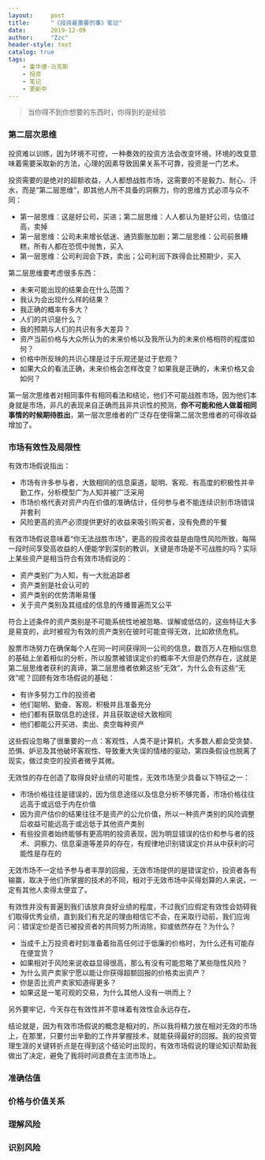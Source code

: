 ```yaml
---
layout:     post
title:      "《投资最重要的事》笔记"
date:       2019-12-09
author:     "Zzc"
header-style: text
catalog: true
tags:
    - 霍华德·马克斯
    - 投资
    - 笔记
    - 更新中
---
```


> 当你得不到你想要的东西时，你得到的是经验

### 第二层次思维

投资难以训练，因为环境不可控，一种奏效的投资方法会改变环境，环境的改变意味着需要采取新的方法，心理的因素导致因果关系不可靠，投资是一门艺术。

投资需要的是绝对的超额收益，人人都想战胜市场，这需要的不是毅力、耐心、汗水，而是“第二层思维”，即其他人所不具备的洞察力，你的思维方式必须与众不同：
- 第一层思维：这是好公司，买进；第二层思维：人人都认为是好公司，估值过高，卖掉
- 第一层思维：公司未来增长低迷、通货膨胀加剧；第二层思维：公司前景糟糕，所有人都在恐慌中抛售，买入
- 第一层思维：公司利润会下跌，卖出；公司利润下跌得会比预期少，买入

第二层思维要考虑很多东西：
- 未来可能出现的结果会在什么范围？
- 我认为会出现什么样的结果？
- 我正确的概率有多大？
- 人们的共识是什么？
- 我的预期与人们的共识有多大差异？
- 资产当前价格与大众所认为的未来价格以及我所认为的未来价格相符的程度如何？
- 价格中所反映的共识心理是过于乐观还是过于悲观？
- 如果大众的看法正确，未来价格会怎样改变？如果我是正确的，未来价格又会如何？

第一层次思维者对相同事件有相同看法和结论，他们不可能战胜市场，因为他们本身就是市场，非凡的表现来自正确而且非共识性的预测，**你不可能和他人做着相同事情的时候期待胜出**，第一层次思维者的广泛存在使得第二层次思维者的可得收益增加了。

### 市场有效性及局限性

有效市场假说指出：
- 市场有许多参与者，大致相同的信息渠道，聪明、客观、有高度的积极性并辛勤工作，分析模型广为人知并被广泛采用
- 市场价格代表对资产内在价值的准确估计，任何参与者不能连续识别市场错误并套利
- 风险更高的资产必须提供更好的收益来吸引购买者，没有免费的午餐

有效市场假说意味着“你无法战胜市场”，更高的投资收益是由隐性风险所致，每隔一段时间享受高收益的人便能学到深刻的教训，关键是市场是不可战胜的吗？实际上某些资产是相当符合有效市场假说的：
- 资产类别广为人知，有一大批追踪者
- 资产类别是社会认可的
- 资产类别的优势清晰易懂
- 关于资产类别及其组成的信息的传播普遍而又公平

符合上述条件的资产类别是不可能系统性地被忽略、误解或低估的，这些特征大多是易变的，此时被视为有效的资产类别在彼时可能变得无效，比如欧债危机。

股票市场努力在确保每个人在同一时间获得同一公司的信息，数百万人在相似信息的基础上坐着相似的分析，所以股票被错误定价的概率不大但是仍然存在，这就是第二层思维者获利的真谛，第二层思维者依赖这些“无效”，为什么会有这些“无效”呢？回顾有效市场假说的基础：
- 有许多努力工作的投资者
- 他们聪明、勤奋、客观、积极并且准备充分
- 他们都有获取信息的途径，并且获取途经大致相同
- 他们都能公开买进、卖出、卖空每种资产

这些假设忽略了很重要的一点：客观性，人类不是计算机，大多数人都会受贪婪、恐惧、妒忌及其他破坏客观性、导致重大失误的情绪的驱动，第四条假设也脱离了现实，做过卖空的投资者微乎其微。

无效性的存在创造了取得良好业绩的可能性，无效市场至少具备以下特征之一：
- 市场价格往往是错误的，因为信息途径以及信息分析不够完善，市场价格往往远高于或远低于内在价值
- 因为资产估价的结果往往不是资产的公允价值，所以一种资产类别的风险调整后收益可能远高于或远低于其他资产类别
- 有些投资者始终能够有更高明的投资表现，因为明显错误的估价和参与者的技术、洞察力、信息渠道等差异的存在，有规律地识别错误定价并从中获利的可能性是存在的

无效市场不一定给予参与者丰厚的回报，无效市场提供的是错误定价，投资者各有输赢，取决于他们所掌握的技术的不同，相对于无效市场中买得划算的人来说，一定有其他人卖得太便宜了。

有效性并没有普遍到我们该放弃良好业绩的程度，不过我们应假定有效性会妨碍我们取得优秀业绩，直到我们有充足的理由相信它不会，在采取行动前，我们应询问：错误定价是否已被投资者的共同努力所消除，抑或依然存在？为什么？
- 当成千上万投资者时刻准备着抬高任何过于低廉的价格时，为什么还有可能存在便宜货？
- 如果相对于风险来说收益显得很高，那么有没有可能忽略了某些隐性风险？
- 为什么资产卖家宁愿以能让你获得超额回报的价格卖出资产？
- 你是否比资产卖家知道得更多？
- 如果这是一笔可观的交易，为什么其他人没有一哄而上？

另外要牢记，今天存在有效性并不意味着有效性会永远存在。

结论就是，因为有效市场假说的概念是相对的，所以我将精力放在相对无效的市场上，在那里，只要付出辛勤的工作并掌握技术，就能获得最好的回报。我的投资管理生涯的关键转折点是在得到这个结论时出现的，有效市场假说的理论知识帮助我做出了决定，避免了我将时间浪费在主流市场上。

### 准确估值



### 价格与价值关系

### 理解风险

###  识别风险

